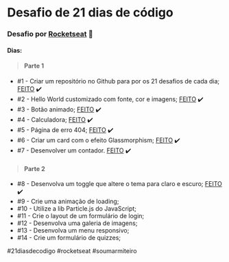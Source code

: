 # Desafio de 21 dias de código
### Desafio por <a href="https://www.instagram.com/p/ChTBg1BpLGU/?utm_source=ig_web_copy_link" target="_blank">Rocketseat</a> 🚀

#### Dias:

> #### Parte 1

+ #1 - Criar um repositório no Github para por os 21 desafios de cada dia;  <a href="https://lucyanovidio.github.io/desafio-21-dias-codigo-rocketseat/dia-1" target="_blank">FEITO</a> ✔️
+ #2 - Hello World customizado com fonte, cor e imagens;  <a href="https://lucyanovidio.github.io/desafio-21-dias-codigo-rocketseat/dia-2" target="_blank">FEITO</a> ✔️
+ #3 - Botão animado;  <a href="https://lucyanovidio.github.io/desafio-21-dias-codigo-rocketseat/dia-3" target="_blank">FEITO</a> ✔️
+ #4 - Calculadora;  <a href="https://lucyanovidio.github.io/desafio-21-dias-codigo-rocketseat/dia-4" target="_blank">FEITO</a> ✔️
+ #5 - Página de erro 404;  <a href="https://lucyanovidio.github.io/desafio-21-dias-codigo-rocketseat/dia-5" target="_blank">FEITO</a> ✔️
+ #6 - Criar um card com o efeito Glassmorphism;  <a href="https://lucyanovidio.github.io/desafio-21-dias-codigo-rocketseat/dia-6" target="_blank">FEITO</a> ✔️
+ #7 - Desenvolver um contador.  <a href="https://lucyanovidio.github.io/desafio-21-dias-codigo-rocketseat/dia-7" target="_blank">FEITO</a> ✔️

> #### Parte 2

+ #8 - Desenvolva um toggle que altere o tema para claro e escuro;  <a href="https://lucyanovidio.github.io/desafio-21-dias-codigo-rocketseat/dia-8" target="_blank">FEITO</a> ✔️
+ #9 - Crie uma animação de loading;
+ #10 - Utilize a lib Particle.js do JavaScript;
+ #11 - Crie o layout de um formulário de login;
+ #12 - Desenvolva uma galeria de imagens;
+ #13 - Desenvolva um menu responsivo;
+ #14 - Crie um formulário de quizzes;

#21diasdecodigo #rocketseat #soumarmiteiro
